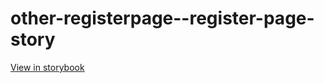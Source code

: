 # other-registerpage--register-page-story

[View in storybook](https://raw.githack.com/Independent-Digital-News-and-Media-Ltd/indy-branch-review/PR-7617-sb/index.html?path=/story/other-registerpage--register-page-story)